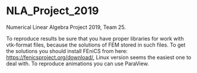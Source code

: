 # NLA_Project_2019
Numerical Linear Algebra Project 2019, Team 25.

To reproduce results be sure that you have proper libraries for work with vtk-format files, because the solutions of FEM stored in such files. To get the solutions you should install FEniCS from here: https://fenicsproject.org/download/, Linux version seems the easiest one to deal with. To reproduce animations you can use ParaView.
